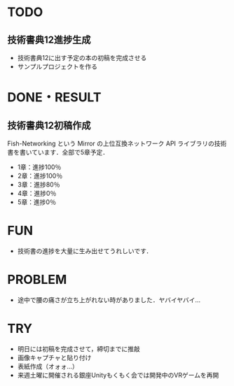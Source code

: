 # TODO

## 技術書典12進捗生成

- 技術書典12に出す予定の本の初稿を完成させる
- サンプルプロジェクトを作る

# DONE・RESULT

## 技術書典12初稿作成

Fish-Networking という Mirror の上位互換ネットワーク API ライブラリの技術書を書いています．全部で5章予定．

- 1章：進捗100％
- 2章：進捗100％
- 3章：進捗80％
- 4章：進捗0％
- 5章：進捗0％

# FUN 

- 技術書の進捗を大量に生み出せてうれしいです．

# PROBLEM

- 途中で腰の痛さが立ち上がれない時がありました．ヤバイヤバイ…

# TRY

- 明日には初稿を完成させて，締切までに推敲
- 画像キャプチャと貼り付け
- 表紙作成（オォォ…）
- 来週土曜に開催される銀座Unityもくもく会では開発中のVRゲームを再開
